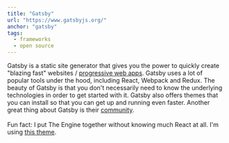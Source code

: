 ```yaml
---
title: "Gatsby"
url: "https://www.gatsbyjs.org/"
anchor: "gatsby"
tags:
  - frameworks
  - open source
---
```


Gatsby is a static site generator that gives you the power to quickly create "blazing fast" websites / [progressive web apps](https://ionicframework.com/docs/intro/what-are-progressive-web-apps). Gatsby uses a lot of popular tools under the hood, including React, Webpack and Redux. The beauty of Gatsby is that you don't necessarily need to know the underlying technologies in order to get started with it. Gatsby also offers themes that you can install so that you can get up and running even faster. Another great thing about Gatsby is their [community](https://www.gatsbyjs.org/docs/gatsby-core-philosophy/#you-belong-here).
<br />
<br />
Fun fact: I put The Engine together without knowing much React at all. I'm using [this theme](https://gatsby-starter-v2-casper.netlify.com/).
